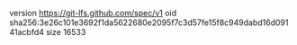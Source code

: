 version https://git-lfs.github.com/spec/v1
oid sha256:3e26c101e3692f1da5622680e2095f7c3d57fe15f8c949dabd16d09141acbfd4
size 16533
